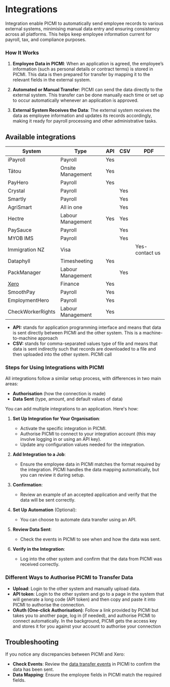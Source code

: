# Integrations

Integration enable PICMI to automatically send employee records to various external systems, minimising manual data entry and ensuring consistency across all platforms. This helps keep employee information current for payroll, tax, and compliance purposes.

### How It Works

1. **Employee Data in PICMI**: When an application is agreed, the employee’s information (such as personal details or contract terms) is stored in PICMI. This data is then prepared for transfer by mapping it to the relevant fields in the external system.

2. **Automated or Manual Transfer**: PICMI can send the data directly to the external system. This transfer can be done manually each time or set up to occur automatically whenever an application is approved.

3. **External System Receives the Data**: The external system receives the data as employee information and updates its records accordingly, making it ready for payroll processing and other administrative tasks.

## Available integrations

| **System**            | **Type**          | **API** | **CSV** | **PDF**        |
|-----------------------|-------------------|---------|---------|----------------|
| iPayroll              | Payroll           | Yes     |         |                |
| Tātou                 | Onsite Management | Yes     |         |                |
| PayHero               | Payroll           | Yes     |         |                |
| Crystal               | Payroll           |         | Yes     |                |
| Smartly               | Payroll           |         | Yes     |                |
| AgriSmart             | All in one        |         | Yes     |                |
| Hectre                | Labour Management | Yes     | Yes     |                |
| PaySauce              | Payroll           |         | Yes     |                |
| MYOB IMS              | Payroll           |         | Yes     |                |
| Immigration NZ        | Visa              |         |         | Yes-contact us |
| Dataphyll             | Timesheeting      | Yes     |         |                |
| PackManager           | Labour Management |         | Yes     |                |
| [Xero](xero/overview) | Finance           | Yes     |         |                |
| SmoothPay             | Payroll           | Yes     |         |                |
| EmploymentHero        | Payroll           | Yes     |         |                |
| CheckWorkerRights     | Labour Management | Yes     |         |                |

* **API:** stands for application programming interface and means that data is sent directly between PICMI and the other
  system. This is a machine-to-machine approach
* **CSV:** stands for comma-separated values type of file and means that data is sent indirectly such that records are
  downloaded to a file and then uploaded into the other system. PICMI call

### Steps for Using Integrations with PICMI

All integrations follow a similar setup process, with differences in two main areas:

- **Authorisation** (how the connection is made)
- **Data Sent** (type, amount, and default values of data)

You can add multiple integrations to an application. Here's how:

1. **Set Up Integration for Your Organisation**:
    - Activate the specific integration in PICMI.
    - Authorise PICMI to connect to your integration account (this may involve logging in or using an API key).
    - Update any configuration values needed for the integration.

2. **Add Integration to a Job**:
    - Ensure the employee data in PICMI matches the format required by the integration. PICMI handles the data mapping
      automatically, but you can review it during setup.

3. **Confirmation**:
    - Review an example of an accepted application and verify that the data will be sent correctly.

4. **Set Up Automation** (Optional):
    - You can choose to automate data transfer using an API.

5. **Review Data Sent**:
    - Check the events in PICMI to see when and how the data was sent.

6. **Verify in the Integration**:
    - Log into the other system and confirm that the data from PICMI was received correctly.

### Different Ways to Authorise PICMI to Transfer Data

- **Upload**: Login to the other system and manually upload data.
- **API token**: Login to the other system and go to a page in the system that will generate a long code (API token) and then copy and paste it into PICMI to authorise the connection.
- **OAuth (One-click Authorisation)**: Follow a link provided by PICMI but takes you to another page, log in (if needed), and authorise PICMI to connect automatically. In the background, PICMI gets the access key and stores it for you against your account to authorise your connection

## Troubleshooting

If you notice any discrepancies between PICMI and Xero:

- **Check Events**: Review the [data transfer events](integration-events#show-events-detailed-view-result-of-attempt-to-send-data) in PICMI to confirm the data has been sent.
- **Data Mapping**: Ensure the employee fields in PICMI match the required fields.
